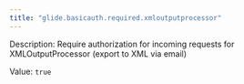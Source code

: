 ```yaml
---
title: "glide.basicauth.required.xmloutputprocessor"
---
```


Description: Require authorization for incoming requests for XMLOutputProcessor (export to XML via email)

Value: `true`